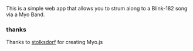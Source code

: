 This is a simple web app that allows you to strum along to a Blink-182 song via a Myo Band.
### thanks
Thanks to [stolksdorf](https://github.com/stolksdorf) for creating Myo.js
